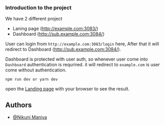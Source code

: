 ### Introduction to the project

We have 2 different project 
- Laning page (http://example.com:3083/)
- Dashboard (http://sub.example.com:3084/)


User can login from `http://example.com:3083/login` here, After that it will redirect to Dashboard (http://sub.example.com:3084/).

Dashboard is protected with user auth, so whenever user come into `Dashboard` authentication is requrired. it will redirect to `example.com` is user come without authentication.


`npm run dev or yarn dev`

open the [Landing page](http://example.com:3083/) with your browser to see the result.


## Authors

- [@Nikunj Maniya](https://github.com/nikmaniya/)


